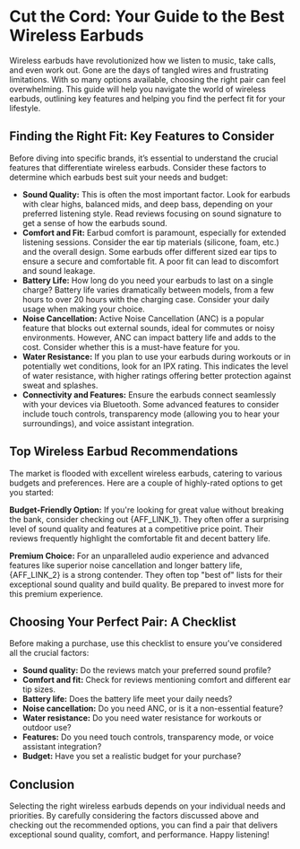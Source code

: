 # Cut the Cord: Your Guide to the Best Wireless Earbuds

Wireless earbuds have revolutionized how we listen to music, take calls, and even work out. Gone are the days of tangled wires and frustrating limitations.  With so many options available, choosing the right pair can feel overwhelming.  This guide will help you navigate the world of wireless earbuds, outlining key features and helping you find the perfect fit for your lifestyle.


## Finding the Right Fit: Key Features to Consider

Before diving into specific brands, it’s essential to understand the crucial features that differentiate wireless earbuds.  Consider these factors to determine which earbuds best suit your needs and budget:

* **Sound Quality:**  This is often the most important factor. Look for earbuds with clear highs, balanced mids, and deep bass, depending on your preferred listening style.  Read reviews focusing on sound signature to get a sense of how the earbuds sound.
* **Comfort and Fit:** Earbud comfort is paramount, especially for extended listening sessions.  Consider the ear tip materials (silicone, foam, etc.) and the overall design.  Some earbuds offer different sized ear tips to ensure a secure and comfortable fit.  A poor fit can lead to discomfort and sound leakage.
* **Battery Life:**  How long do you need your earbuds to last on a single charge?  Battery life varies dramatically between models, from a few hours to over 20 hours with the charging case.  Consider your daily usage when making your choice.
* **Noise Cancellation:**  Active Noise Cancellation (ANC) is a popular feature that blocks out external sounds, ideal for commutes or noisy environments.  However, ANC can impact battery life and adds to the cost.  Consider whether this is a must-have feature for you.
* **Water Resistance:**  If you plan to use your earbuds during workouts or in potentially wet conditions, look for an IPX rating.  This indicates the level of water resistance, with higher ratings offering better protection against sweat and splashes.
* **Connectivity and Features:**  Ensure the earbuds connect seamlessly with your devices via Bluetooth. Some advanced features to consider include touch controls, transparency mode (allowing you to hear your surroundings), and voice assistant integration.

## Top Wireless Earbud Recommendations

The market is flooded with excellent wireless earbuds, catering to various budgets and preferences.  Here are a couple of highly-rated options to get you started:

**Budget-Friendly Option:**  If you're looking for great value without breaking the bank, consider checking out {AFF_LINK_1}. They often offer a surprising level of sound quality and features at a competitive price point.  Their reviews frequently highlight the comfortable fit and decent battery life.

**Premium Choice:** For an unparalleled audio experience and advanced features like superior noise cancellation and longer battery life,  {AFF_LINK_2} is a strong contender. They often top "best of" lists for their exceptional sound quality and build quality.  Be prepared to invest more for this premium experience.


##  Choosing Your Perfect Pair: A Checklist

Before making a purchase, use this checklist to ensure you’ve considered all the crucial factors:


*   **Sound quality:**  Do the reviews match your preferred sound profile?
*   **Comfort and fit:**  Check for reviews mentioning comfort and different ear tip sizes.
*   **Battery life:**  Does the battery life meet your daily needs?
*   **Noise cancellation:**  Do you need ANC, or is it a non-essential feature?
*   **Water resistance:**  Do you need water resistance for workouts or outdoor use?
*   **Features:**  Do you need touch controls, transparency mode, or voice assistant integration?
*   **Budget:**  Have you set a realistic budget for your purchase?


## Conclusion

Selecting the right wireless earbuds depends on your individual needs and priorities. By carefully considering the factors discussed above and checking out the recommended options, you can find a pair that delivers exceptional sound quality, comfort, and performance.  Happy listening!
